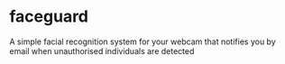 # faceguard
A simple facial recognition system for your webcam that notifies you by email when unauthorised individuals are detected
